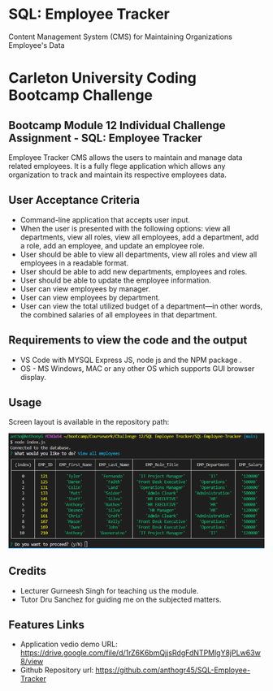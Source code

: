 # SQL: Employee Tracker
Content Management System (CMS) for Maintaining Organizations Employee's Data

# Carleton University Coding Bootcamp Challenge 

## Bootcamp Module 12 Individual Challenge Assignment - SQL: Employee Tracker

Employee Tracker CMS allows the users to maintain and manage data related employees. It is a fully flege application which allows any organization to track and maintain its respective employees data.

## User Acceptance Criteria

* Command-line application that accepts user input.
* When the user is presented with the following options: view all departments, view all roles, view all employees, add a department, add a role, add an employee, and update an employee role.
* User should be able to view all departments, view all roles and view all employees in a readable format.
* User should be able to add new departments, employees and roles. 
* User should be able to update the employee information.
* User can view employees by manager.
* User can view employees by department.
* User can view the total utilized budget of a department—in other words, the combined salaries of all employees in that department.



## Requirements to view the code and the output

- VS Code with MYSQL Express JS, node js and the NPM package .
- OS - MS Windows, MAC or any other OS which supports GUI browser display.

## Usage

Screen layout is available in the repository path: 


![image info](Assets/Screen.png)

## Credits

- Lecturer Gurneesh Singh for teaching us the module.
- Tutor Dru Sanchez for guiding me on the subjected matters.

  
## Features Links

- Application vedio demo URL: https://drive.google.com/file/d/1rZ6K6bmQjjsRdgFdNTPMlgY8jPLw63w8/view
- Github Repository url: https://github.com/anthogr45/SQL-Employee-Tracker